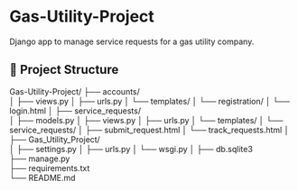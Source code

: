 # Gas-Utility-Project

Django app to manage service requests for a gas utility company.

## 📁 Project Structure
Gas-Utility-Project/
├── accounts/                     
│   ├── views.py
│   ├── urls.py
│   └── templates/
│       └── registration/
│           └── login.html
│
├── service_requests/            
│   ├── models.py
│   ├── views.py
│   ├── urls.py
│   └── templates/
│       └── service_requests/
│           ├── submit_request.html
│           └── track_requests.html
│
├── Gas_Utility_Project/          
│   ├── settings.py
│   ├── urls.py
│   └── wsgi.py
│
├── db.sqlite3                     
├── manage.py                      
├── requirements.txt               
└── README.md                      
